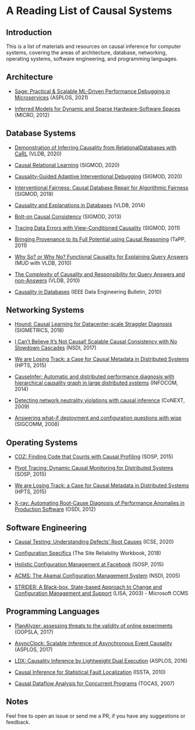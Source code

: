 # A Reading List of Causal Systems

## Introduction

This is a list of materials and resources on causal inference for computer systems, covering the areas of architecture, database, networking, operating systems, software engineering, and programming languages.


## Architecture

* [Sage: Practical & Scalable ML-Driven Performance Debugging in Microservices](https://asplos-conference.org/abstracts/asplos21-paper85-extended_abstract.pdf) (ASPLOS, 2021)

* [Inferred Models for Dynamic and Sparse Hardware-Software Spaces](https://www.seas.upenn.edu/~leebcc/documents/wu2012-micro.pdf) (MICRO, 2012)


## Database Systems

* [Demonstration of Inferring Causality from RelationalDatabases with CaRL](http://www.vldb.org/pvldb/vol13/p2985-kayali.pdf) (VLDB, 2020) 

* [Causal Relational Learning](https://users.cs.duke.edu/~sudeepa/papers/CARL-SIGMOD2020.pdf) (SIGMOD, 2020) 

* [Causality-Guided Adaptive Interventional Debugging](https://people.cs.umass.edu/~ameli/projects/causality/papers/aid.pdf) (SIGMOD, 2020) 

* [Interventional Fairness: Causal Database Repair for Algorithmic Fairness](https://dl.acm.org/doi/10.1145/3299869.3319901) (SIGMOD, 2019) 

* [Causality and Explanations in Databases](http://www.vldb.org/pvldb/vol7/p1715-meliou.pdf) (VLDB, 2014) 

* [Bolt-on Causal Consistency](https://people.eecs.berkeley.edu/~alig/papers/bolt-on-causal-consistency) (SIGMOD, 2013) 

* [Tracing Data Errors with View-Conditioned Causality](https://people.cs.umass.edu/~ameli/projects/causality/papers/sigmod320-Meliou.pdf) (SIGMOD, 2011) 

* [Bringing Provenance to its Full Potential using Causal Reasoning](https://people.cs.umass.edu/~ameli/projects/causality/papers/TaPP2011.pdf) (TaPP, 2011) 

* [Why So? or Why No? Functional Causality for Explaining Query Answers](https://people.cs.umass.edu/~ameli/projects/causality/papers/MUD2010.pdf) (MUD with VLDB, 2010) 

* [The Complexity of Causality and Responsibility for Query Answers and non-Answers](http://www.vldb.org/pvldb/vol4/p34-meliou.pdf) (VLDB, 2010) 

* [Causality in Databases](http://sites.computer.org/debull/A10sept/suciu.pdf) (IEEE Data Engineering Bulletin, 2010) 


## Networking Systems

* [Hound: Causal Learning for Datacenter-scale Straggler Diagnosis](https://www.seas.upenn.edu/~leebcc/documents/zheng18-sigmetrics.pdf) (SIGMETRICS, 2018) 

* [I Can’t Believe It’s Not Causal! Scalable Causal Consistency with No Slowdown Cascades](https://www.cs.cornell.edu/lorenzo/papers/Mehdi17Occult.pdf) (NSDI, 2017) 

* [We are Losing Track: a Case for Causal Metadata in Distributed Systems](https://people.mpi-sws.org/~jcmace/papers/fonseca2015hpts.pdf) (HPTS, 2015) 

* [CauseInfer: Automatic and distributed performance diagnosis with hierarchical causality graph in large distributed systems](https://ieeexplore.ieee.org/document/6848128) (INFOCOM, 2014) 

* [Detecting network neutrality violations with causal inference](http://conferences.sigcomm.org/co-next/2009/papers/Tariq.pdf) (CoNEXT, 2009) 

* [Answering what-if deployment and configuration questions with wise](https://dl.acm.org/doi/10.1145/1402946.1402971) (SIGCOMM, 2008) 


## Operating Systems

* [COZ: Finding Code that Counts with Causal Profiling](https://www.sigops.org/s/conferences/sosp/2015/current/2015-Monterey/printable/090-curtsinger.pdf) (SOSP, 2015) 

* [Pivot Tracing: Dynamic Causal Monitoring for Distributed Systems](https://people.mpi-sws.org/~jcmace/papers/mace2015pivot.pdf) (SOSP, 2015) 

* [We are Losing Track: a Case for Causal Metadata in Distributed Systems](https://people.mpi-sws.org/~jcmace/papers/fonseca2015hpts.pdf) (HPTS, 2015) 

* [X-ray: Automating Root-Cause Diagnosis of Performance Anomalies in Production
Software](https://www.usenix.org/system/files/conference/osdi12/osdi12-final-33.pdf) (OSDI, 2012) 


## Software Engineering

* [Causal Testing: Understanding Defects’ Root Causes](https://people.cs.umass.edu/~brun/pubs/pubs/Johnson20icse.pdf) (ICSE, 2020)

* [Configuration Specifics](https://sre.google/workbook/configuration-specifics/) (The Site Reliability Workbook, 2018)

* [Holistic Configuration Management at Facebook](http://sigops.org/s/conferences/sosp/2015/current/2015-Monterey/printable/008-tang.pdf) (SOSP, 2015)

* [ACMS: The Akamai Configuration Management System](https://www.usenix.org/legacy/publications/library/proceedings/nsdi05/tech/full_papers/sherman/sherman.pdf) (NSDI, 2005)

* [STRIDER: A Black-box, State-based Approach to Change and Configuration Management and Support](https://www.usenix.org/legacy/publications/library/proceedings/lisa03/tech/wang/wang.pdf) (LISA, 2003) - Microsoft CCMS


## Programming Languages

* [PlanAlyzer: assessing threats to the validity of online experiments](https://dl.acm.org/doi/10.1145/3360608) (OOPSLA, 2017)

* [AsyncClock: Scalable Inference of Asynchronous Event Causality](https://dl.acm.org/doi/abs/10.1145/3093336.3037712) (ASPLOS, 2017)

* [LDX: Causality Inference by Lightweight Dual Execution](https://dl.acm.org/doi/abs/10.1145/2872362.2872395) (ASPLOS, 2016)

* [Causal Inference for Statistical Fault Localization](https://dl.acm.org/doi/10.1145/1831708.1831717) (ISSTA, 2010)

* [Causal Dataflow Analysis for Concurrent Programs](http://madhu.cs.illinois.edu/tacas07.pdf) (TOCAS, 2007)


## Notes

Feel free to open an issue or send me a PR, if you have any suggestions or feedback. 


